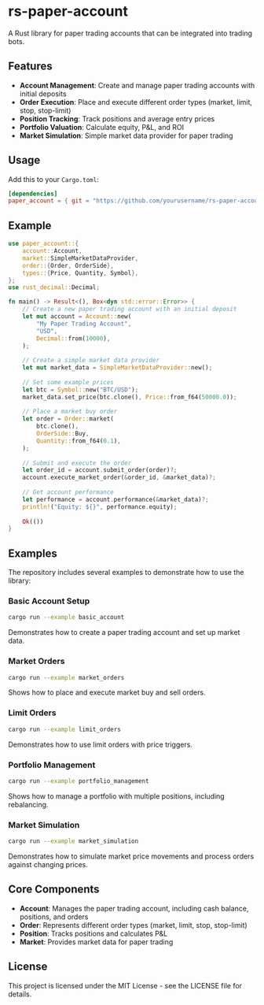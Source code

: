# rs-paper-account

A Rust library for paper trading accounts that can be integrated into trading bots.

## Features

- **Account Management**: Create and manage paper trading accounts with initial deposits
- **Order Execution**: Place and execute different order types (market, limit, stop, stop-limit)
- **Position Tracking**: Track positions and average entry prices
- **Portfolio Valuation**: Calculate equity, P&L, and ROI
- **Market Simulation**: Simple market data provider for paper trading

## Usage

Add this to your `Cargo.toml`:

```toml
[dependencies]
paper_account = { git = "https://github.com/yourusername/rs-paper-account" }
```

## Example

```rust
use paper_account::{
    account::Account,
    market::SimpleMarketDataProvider,
    order::{Order, OrderSide},
    types::{Price, Quantity, Symbol},
};
use rust_decimal::Decimal;

fn main() -> Result<(), Box<dyn std::error::Error>> {
    // Create a new paper trading account with an initial deposit
    let mut account = Account::new(
        "My Paper Trading Account",
        "USD",
        Decimal::from(10000),
    );
    
    // Create a simple market data provider
    let mut market_data = SimpleMarketDataProvider::new();
    
    // Set some example prices
    let btc = Symbol::new("BTC/USD");
    market_data.set_price(btc.clone(), Price::from_f64(50000.0));
    
    // Place a market buy order
    let order = Order::market(
        btc.clone(),
        OrderSide::Buy,
        Quantity::from_f64(0.1),
    );
    
    // Submit and execute the order
    let order_id = account.submit_order(order)?;
    account.execute_market_order(&order_id, &market_data)?;
    
    // Get account performance
    let performance = account.performance(&market_data)?;
    println!("Equity: ${}", performance.equity);
    
    Ok(())
}
```

## Examples

The repository includes several examples to demonstrate how to use the library:

### Basic Account Setup
```bash
cargo run --example basic_account
```
Demonstrates how to create a paper trading account and set up market data.

### Market Orders
```bash
cargo run --example market_orders
```
Shows how to place and execute market buy and sell orders.

### Limit Orders
```bash
cargo run --example limit_orders
```
Demonstrates how to use limit orders with price triggers.

### Portfolio Management
```bash
cargo run --example portfolio_management
```
Shows how to manage a portfolio with multiple positions, including rebalancing.

### Market Simulation
```bash
cargo run --example market_simulation
```
Demonstrates how to simulate market price movements and process orders against changing prices.

## Core Components

- **Account**: Manages the paper trading account, including cash balance, positions, and orders
- **Order**: Represents different order types (market, limit, stop, stop-limit)
- **Position**: Tracks positions and calculates P&L
- **Market**: Provides market data for paper trading

## License

This project is licensed under the MIT License - see the LICENSE file for details.
